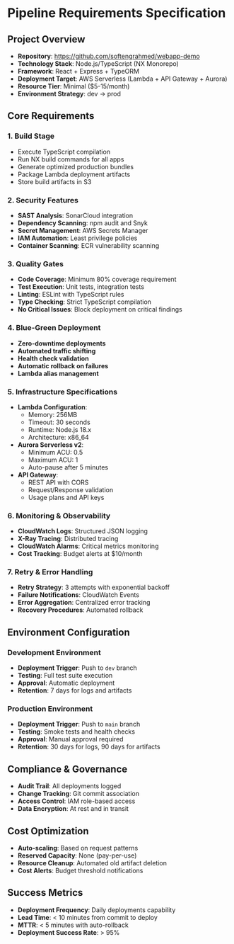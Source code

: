 # Pipeline Requirements Specification

## Project Overview
- **Repository**: https://github.com/softengrahmed/webapp-demo
- **Technology Stack**: Node.js/TypeScript (NX Monorepo)
- **Framework**: React + Express + TypeORM
- **Deployment Target**: AWS Serverless (Lambda + API Gateway + Aurora)
- **Resource Tier**: Minimal ($5-15/month)
- **Environment Strategy**: dev → prod

## Core Requirements

### 1. Build Stage
- Execute TypeScript compilation
- Run NX build commands for all apps
- Generate optimized production bundles
- Package Lambda deployment artifacts
- Store build artifacts in S3

### 2. Security Features
- **SAST Analysis**: SonarCloud integration
- **Dependency Scanning**: npm audit and Snyk
- **Secret Management**: AWS Secrets Manager
- **IAM Automation**: Least privilege policies
- **Container Scanning**: ECR vulnerability scanning

### 3. Quality Gates
- **Code Coverage**: Minimum 80% coverage requirement
- **Test Execution**: Unit tests, integration tests
- **Linting**: ESLint with TypeScript rules
- **Type Checking**: Strict TypeScript compilation
- **No Critical Issues**: Block deployment on critical findings

### 4. Blue-Green Deployment
- **Zero-downtime deployments**
- **Automated traffic shifting**
- **Health check validation**
- **Automatic rollback on failures**
- **Lambda alias management**

### 5. Infrastructure Specifications
- **Lambda Configuration**:
  - Memory: 256MB
  - Timeout: 30 seconds
  - Runtime: Node.js 18.x
  - Architecture: x86_64
- **Aurora Serverless v2**:
  - Minimum ACU: 0.5
  - Maximum ACU: 1
  - Auto-pause after 5 minutes
- **API Gateway**:
  - REST API with CORS
  - Request/Response validation
  - Usage plans and API keys

### 6. Monitoring & Observability
- **CloudWatch Logs**: Structured JSON logging
- **X-Ray Tracing**: Distributed tracing
- **CloudWatch Alarms**: Critical metrics monitoring
- **Cost Tracking**: Budget alerts at $10/month

### 7. Retry & Error Handling
- **Retry Strategy**: 3 attempts with exponential backoff
- **Failure Notifications**: CloudWatch Events
- **Error Aggregation**: Centralized error tracking
- **Recovery Procedures**: Automated rollback

## Environment Configuration

### Development Environment
- **Deployment Trigger**: Push to `dev` branch
- **Testing**: Full test suite execution
- **Approval**: Automatic deployment
- **Retention**: 7 days for logs and artifacts

### Production Environment
- **Deployment Trigger**: Push to `main` branch
- **Testing**: Smoke tests and health checks
- **Approval**: Manual approval required
- **Retention**: 30 days for logs, 90 days for artifacts

## Compliance & Governance
- **Audit Trail**: All deployments logged
- **Change Tracking**: Git commit association
- **Access Control**: IAM role-based access
- **Data Encryption**: At rest and in transit

## Cost Optimization
- **Auto-scaling**: Based on request patterns
- **Reserved Capacity**: None (pay-per-use)
- **Resource Cleanup**: Automated old artifact deletion
- **Cost Alerts**: Budget threshold notifications

## Success Metrics
- **Deployment Frequency**: Daily deployments capability
- **Lead Time**: < 10 minutes from commit to deploy
- **MTTR**: < 5 minutes with auto-rollback
- **Deployment Success Rate**: > 95%
